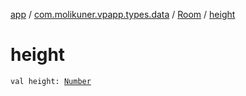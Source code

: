 [app](../../index.md) / [com.molikuner.vpapp.types.data](../index.md) / [Room](index.md) / [height](./height.md)

# height

`val height: `[`Number`](https://kotlinlang.org/api/latest/jvm/stdlib/kotlin/-number/index.html)
